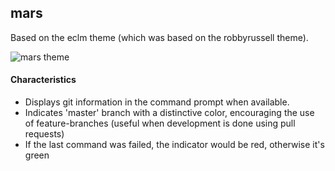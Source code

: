 ## mars
Based on the eclm theme (which was based on the robbyrussell theme).

![mars theme](https://raw.githubusercontent.com/mvader/theme-mars/master/screenshot.png)


#### Characteristics

* Displays git information in the command prompt when available.
* Indicates 'master' branch with a distinctive color, encouraging the use of feature-branches (useful when development is done using pull requests)
* If the last command was failed, the indicator would be red, otherwise it's green
